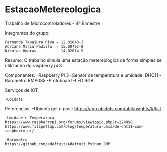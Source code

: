 # EstacaoMetereologica

Trabalho de Microcontroladores - 4º Bimestre

Integrantes do grupo:

    Fernanda Tanajura Piva - 12.02643-3
    Adriana Maria Padilla  - 15.00792-8
    Nicolas Umaras         - 14.02014-9


Resumo:
    O trabalho simula uma estação metereológica de forma simples se utilizando do raspberry pi 3.

Componentes:
    -Raspberry Pi 3
    -Sensor de temperatura e umidade: DHC11
    -Barometro BMP085
    -Protoboard
    -LED RGB


Serviços de IOT

    -Ubidots

Referencias:
    -Ubidots get e post:
    https://app.ubidots.com/ubi/insights/#/list

    -Umidade e Temperatura
    https://www.raspberrypi.org/forums/viewtopic.php?t=224898
    https://www.filipeflop.com/blog/temperatura-umidade-dht11-com-raspberry-pi/

    -Barometro
    https://github.com/adafruit/Adafruit_Python_BMP

    
    
    
    
    

